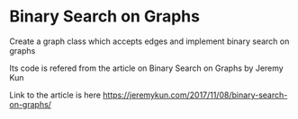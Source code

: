 # Binary Search on Graphs

Create a graph class which accepts edges
and implement binary search on graphs

Its code is refered from the article on Binary Search on Graphs by Jeremy Kun

Link to the article is here https://jeremykun.com/2017/11/08/binary-search-on-graphs/
